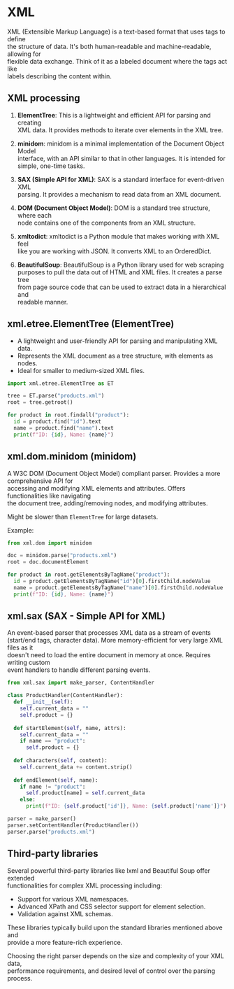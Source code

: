 # XML 

XML (Extensible Markup Language) is a text-based format that uses tags to define  
the structure of data. It's both human-readable and machine-readable, allowing for  
flexible data exchange. Think of it as a labeled document where the tags act like  
labels describing the content within.


## XML processing

1. **ElementTree**: This is a lightweight and efficient API for parsing and creating  
XML data. It provides methods to iterate over elements in the XML tree.  

2. **minidom**: minidom is a minimal implementation of the Document Object Model  
interface, with an API similar to that in other languages. It is intended for  
simple, one-time tasks.  

3. **SAX (Simple API for XML)**: SAX is a standard interface for event-driven XML  
parsing. It provides a mechanism to read data from an XML document.  

4. **DOM (Document Object Model)**: DOM is a standard tree structure, where each  
node contains one of the components from an XML structure.  

5. **xmltodict**: xmltodict is a Python module that makes working with XML feel  
like you are working with JSON. It converts XML to an OrderedDict.  

6. **BeautifulSoup**: BeautifulSoup is a Python library used for web scraping  
purposes to pull the data out of HTML and XML files. It creates a parse tree  
from page source code that can be used to extract data in a hierarchical and  
readable manner.  


## xml.etree.ElementTree (ElementTree)

* A lightweight and user-friendly API for parsing and manipulating XML data.  
* Represents the XML document as a tree structure, with elements as nodes.  
* Ideal for smaller to medium-sized XML files.  

```python
import xml.etree.ElementTree as ET

tree = ET.parse("products.xml")
root = tree.getroot()

for product in root.findall("product"):
  id = product.find("id").text
  name = product.find("name").text
  print(f"ID: {id}, Name: {name}")
```


## xml.dom.minidom (minidom)

A W3C DOM (Document Object Model) compliant parser. Provides a more comprehensive API for  
accessing and modifying XML elements and attributes. Offers functionalities like navigating  
the document tree, adding/removing nodes, and modifying attributes. 

Might be slower than `ElementTree` for large datasets.

Example:

```python
from xml.dom import minidom

doc = minidom.parse("products.xml")
root = doc.documentElement

for product in root.getElementsByTagName("product"):
  id = product.getElementsByTagName("id")[0].firstChild.nodeValue
  name = product.getElementsByTagName("name")[0].firstChild.nodeValue
  print(f"ID: {id}, Name: {name}")
```


## xml.sax (SAX - Simple API for XML)

An event-based parser that processes XML data as a stream of events  
(start/end tags, character data). More memory-efficient for very large XML files as it  
doesn't need to load the entire document in memory at once. Requires writing custom  
event handlers to handle different parsing events.  

```python
from xml.sax import make_parser, ContentHandler

class ProductHandler(ContentHandler):
  def __init__(self):
    self.current_data = ""
    self.product = {}
  
  def startElement(self, name, attrs):
    self.current_data = ""
    if name == "product":
      self.product = {}
  
  def characters(self, content):
    self.current_data += content.strip()
  
  def endElement(self, name):
    if name != "product":
      self.product[name] = self.current_data
    else:
      print(f"ID: {self.product['id']}, Name: {self.product['name']}")

parser = make_parser()
parser.setContentHandler(ProductHandler())
parser.parse("products.xml")
```

## Third-party libraries

Several powerful third-party libraries like lxml and Beautiful Soup offer extended  
functionalities for complex XML processing including:

- Support for various XML namespaces.  
- Advanced XPath and CSS selector support for element selection.  
- Validation against XML schemas.  

These libraries typically build upon the standard libraries mentioned above and  
provide a more feature-rich experience.

Choosing the right parser depends on the size and complexity of your XML data,  
performance requirements, and desired level of control over the parsing process.  
